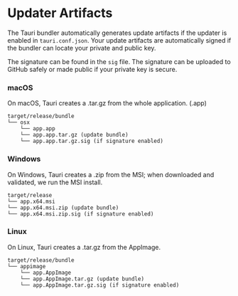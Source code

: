 # Updater Artifacts

The Tauri bundler automatically generates update artifacts if the
updater is enabled in `tauri.conf.json`. Your update artifacts are
automatically signed if the bundler can locate your private and public
key.

The signature can be found in the `sig` file. The signature can be
uploaded to GitHub safely or made public if your private key is
secure.

<!-- TODO: Add note that updater only works if app is distributed in these formats. Same for the os specific pages? -->

### macOS

On macOS, Tauri creates a .tar.gz from the whole application. (.app)

```text
target/release/bundle
└── osx
    └── app.app
    └── app.app.tar.gz (update bundle)
    └── app.app.tar.gz.sig (if signature enabled)
```

### Windows

On Windows, Tauri creates a .zip from the MSI; when downloaded and
validated, we run the MSI install.

```text
target/release
└── app.x64.msi
└── app.x64.msi.zip (update bundle)
└── app.x64.msi.zip.sig (if signature enabled)
```

### Linux

On Linux, Tauri creates a .tar.gz from the AppImage.

```text
target/release/bundle
└── appimage
    └── app.AppImage
    └── app.AppImage.tar.gz (update bundle)
    └── app.AppImage.tar.gz.sig (if signature enabled)
```
